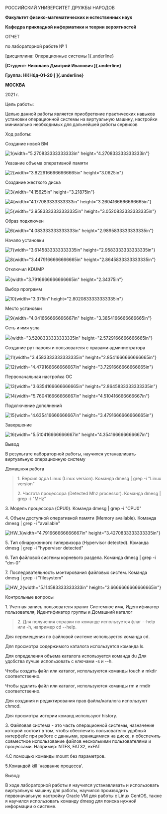 РОССИЙСКИЙ УНИВЕРСИТЕТ ДРУЖБЫ НАРОДОВ

**Факультет физико-математических и естественных наук**

**Кафедра прикладной информатики и теории вероятностей**

ОТЧЕТ

по лабораторной работе № 1

[дисциплина: Операционные системы ]{.underline}

**[Студент: Николаев Дмитрий Иванович ]{.underline}**

**Группа: НКНбд-01-20 [ ]{.underline}**

**МОСКВА**

2021 г.

Цель работы:

Целью данной работы является приобретение практических навыков установки
операционной системы на виртуальную машину, настройки минимально
необходимых для дальнейшей работы сервисов

Ход работы:

Создание новой ВМ

![1](media/image1.jpeg){width="5.270833333333333in"
height="4.270833333333333in"}

Указание объема оперативной памяти

![2](media/image2.jpeg){width="3.8229166666666665in" height="3.0625in"}

Создание жесткого диска

![3](media/image3.jpeg){width="4.15625in" height="3.21875in"}

![4](media/image4.jpeg){width="4.177083333333333in"
height="3.2604166666666665in"}

![5](media/image5.jpeg){width="3.9583333333333335in"
height="3.0520833333333335in"}

Образ подключен

![6](media/image6.jpeg){width="4.083333333333333in"
height="2.9895833333333335in"}

Начало установки

![7](media/image7.jpeg){width="3.6145833333333335in"
height="2.9583333333333335in"}

![8](media/image8.jpeg){width="3.4479166666666665in"
height="2.8645833333333335in"}

Отключил KDUMP

![](media/image9.png){width="3.7916666666666665in" height="2.34375in"}

Выбор программ

![10](media/image10.jpeg){width="3.375in" height="2.8020833333333335in"}

Место установки

![9](media/image11.jpeg){width="4.041666666666667in"
height="3.3854166666666665in"}

Сеть и имя узла

![](media/image12.png){width="3.5208333333333335in"
height="2.5729166666666665in"}

Создание рут пароля и пользователя с правами администратора

![11](media/image13.jpeg){width="3.4583333333333335in"
height="2.8541666666666665in"}

![12](media/image14.jpeg){width="4.479166666666667in"
height="3.7291666666666665in"}

Первоначальная настройка ОС

![13](media/image15.jpeg){width="3.6354166666666665in"
height="2.8645833333333335in"}

![14](media/image16.jpeg){width="5.760416666666667in"
height="4.510416666666667in"}

Подключение дополнений

![15](media/image17.jpeg){width="4.635416666666667in"
height="3.4791666666666665in"}

Завершение

![16](media/image18.jpeg){width="5.510416666666667in"
height="4.354166666666667in"}

Вывод

В результате лабораторной работы, научился устанавливать виртуальную
операционную систему

Домашняя работа

> 1\. Версия ядра Linux (Linux version). Команда dmesg \| grep -i "Linux
> version"
>
> 2\. Частота процессора (Detected Mhz processor). Команда dmesg \| grep -i
> "MHz"

3\. Модель процессора (CPU0). Команда dmesg \| grep -i "CPU0"

4\. Объем доступной оперативной памяти (Memory available). Команда dmesg
\| grep -i "available"

![HW\_1](media/image19.png){width="4.791666666666667in"
height="3.4270833333333335in"}

5\. Тип обнаруженного гипервизора (Hypervisor detected). Команда dmesg \|
grep -i "hypervisor detected"

6\. Тип файловой системы корневого раздела. Команда dmesg \| grep -i
"dm-0"

7\. Последовательность монтирования файловых систем. Команда dmesg \|
grep -i "filesystem"

![HW\_2](media/image20.png){width="5.114583333333333in"
height="3.6666666666666665in"}

Контрольные вопросы

1\. Учетная запись пользователя хранит Системное имя, Идентификатор
пользователя, Идентификатор группы и Домашний каталог

> 2\. Для получения справки по команде используется флаг \--help или -h,
> например cd \--help.

Для перемещения по файловой системе используется команда cd.

Для просмотра содержимого каталога используется команда ls.

Для определения объема каталога используется команда du Для удобства
лучше использовать с ключами -s и --h.

Чтобы создать файл или каталог, используются команды touch и mkdir
соответственно.

Чтобы удалить файл или каталог, используются команды rm и rmdir
соответственно.

Для создания и редактирования прав файла/каталога используют chmod.

Для просмотра истории команд используют history.

3\. Файловая система - это часть операционной системы, назначение которой
состоит в том, чтобы обеспечить пользователю удобный интерфейс при
работе с данными, хранящимися на диске, и обеспечить совместное
использование файлов несколькими пользователями и процессами. Например:
NTFS, FAT32, exFAT

4.С помощью команды mount без параметров.

5.Командой kill 'название процесса'.

Вывод:

В ходе лабораторной работы я научился устанавливать и использовать
виртуальную машину для работы, научился производить первоначальную
настройку Oracle VM для работы с Linux CentOS, также я научился
использовать команду dmesg для поиска нужной информации о системе.
